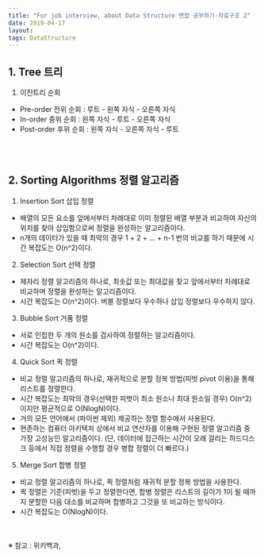 ```yaml
---
title: "For job interview, about Data Structure 면접 공부하기-자료구조 2"
date: 2019-04-17
layout:
tags: DataStructure
---
```


## 1. Tree 트리
1. 이진트리 순회
- Pre-order 전위 순회 : 루트 - 왼쪽 자식 - 오른쪽 자식
- In-order 중위 순회 : 왼쪽 자식 - 루트 - 오른쪽 자식
- Post-order 후위 순회 : 왼쪽 자식 - 오른쪽 자식 - 루트

<br><br>
## 2. Sorting Algorithms 정렬 알고리즘
1. Insertion Sort 삽입 정렬
- 배열의 모든 요소를 앞에서부터 차례대로 이미 정렬된 배열 부분과 비교하여 자신의 위치를 찾아 삽입함으로써 정렬을 완성하는 알고리즘이다.
- n개의 데이터가 있을 때 최악의 경우 1 + 2 + ... + n-1 번의 비교를 하기 때문에 시간 복잡도는 O(n^2)이다.

2. Selection Sort 선택 정렬
- 제자리 정렬 알고리즘의 하나로, 최솟값 또는 최대값을 찾고 앞에서부터 차례대로 비교하며 정렬을 완성하는 알고리즘이다.
- 시간 복잡도는 O(n^2)이다. 버블 정렬보다 우수하나 삽입 정렬보다 우수하지 않다.

3. Bubble Sort 거품 정렬
- 서로 인접한 두 개의 원소를 검사하여 정렬하는 알고리즘이다. 
- 시간 복잡도는 O(n^2)이다.

4. Quick Sort 퀵 정렬
- 비교 정렬 알고리즘의 하나로, 재귀적으로 분할 정복 방법(피벗 pivot 이용)을 통해 리스트를 정렬한다. 
- 시간 복잡도는 최악의 경우(선택한 피벗이 최소 원소나 최대 원소일 경우) O(n^2)이지만 평균적으로 O(NlogN)이다.
- 거의 모든 언어에서 (파이썬 제외) 제공하는 정렬 함수에서 사용된다.
- 현존하는 컴퓨터 아키텍처 상에서 비교 연산자를 이용해 구현된 정렬 알고리즘 중 가장 고성능인 알고리즘이다. (단, 데이터에 접근하는 시간이 오래 걸리는 하드디스크 등에서 직접 정렬을 수행할 경우 병합 정렬이 더 빠르다.)

5. Merge Sort 합병 정렬
- 비교 정렬 알고리즘의 하나로, 퀵 정렬처럼 재귀적 분할 정복 방법을 사용한다. 
- 퀵 정렬은 기준(피벗)을 두고 정렬한다면, 합병 정렬은 리스트의 길이가 1이 될 때까지 분할한 다음 대소를 비교하며 합병하고 그것을 또 비교하는 방식이다.
- 시간 복잡도는 O(NlogN)이다.


<br><br>
※ 참고 : 위키백과, 

